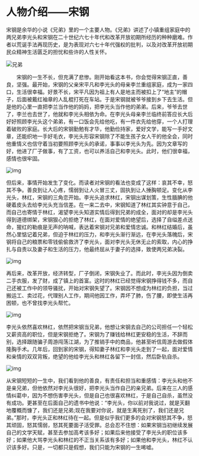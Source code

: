 # 人物介绍——宋钢

​        宋钢是余华的小说《兄弟》里的一个主要人物。《兄弟》讲述了小镇重组家庭中的两兄弟李光头和宋钢在二十世纪六七十年代和改革开放初期所经历的种种磨难。作者以荒诞手法再现历史，是为表现对六七十年代强权的批判，以及对改革开放初期民众精神生活匮乏的担忧和些许的人性关怀。

   

![兄弟](https://so1.360tres.com/dr/270_500_/t014a6eabe95171cfa4.jpg?size=1722x2469)

　　宋钢的一生不长，但充满了悲惨。刚开始看这本书，你会觉得宋钢正直，善良，坚强。最开始，宋钢的父亲宋平凡和李光头的母亲李兰重组家庭，成为一家四口，生活很幸福。好景不长，宋平凡因为祖上有人是地主而被扣上了“地主”的帽子，后面被戴红袖章的人乱棍打死在车站。于是宋钢就被爷爷接到乡下去生活。但是他的心里一直把李兰当作他的妈妈，把李光头当作他的弟弟。后来，爷爷去世了，李兰也去世了，他就和李光头相依为命。在李光头母亲李兰临终前答应长大后好好照顾李光头这个弟弟，有一口饭会先给他吃，有一件衣先给他穿，一个人打理着破败的家庭。长大后的宋钢勤勉有才华，他勤俭持家，爱好文学，能写一手好文章，还能织地一手好毛衣，李光头形容宋钢除了不能生孩子女人干的他全会，同时他重情义也信守着当初要照顾李光头的承诺，事事以李光头为先。因为文章写的好，他进了厂子做事，有了工资，也可以养活自己和李光头。此时，他们很幸福，感情也很牢固。

![img](https://so1.360tres.com/t01deac147e7c44c4d7.jpg)

​       但后来，事情开始发生了变化。而读者对宋钢的看法也变成了这样：哀其不幸，怒其不争。善良到让人心疼，懦弱到让人火冒三丈，固执到让人捶胸顿足。变化从李光头，林红，宋钢的三角恋开始。李光头追求林红，宋钢出谋划策，生性腼腆的他硬着皮头去给李光头充当信差。在一来二去中，宋钢知道了林红其实钟意于自己，而自己也寄情于林红，渴望李光头知道实情后得到兄弟的成全，面对的却是李光头得到道德绑架，宋钢狠心的拒绝了林红，在面对爱情的绝望后，选择了自缢差点送命，猩红的勒痕是无声的呐喊，表达着宋钢对兄弟和爱情忠诚。和林红结婚后，虽然心里惦记着兄弟，但迫于林红的压力，和李光头渐行渐远，在李光头落魄后，宋钢将自己的粮票和零钱偷偷救济了李光头，面对李光头无休无止的索取，内心的挣扎与自责以及妻子和生活的压力，他最终屈从于妻子的选择，致使两兄弟决裂。

![img](https://iknow-pic.cdn.bcebos.com/7a899e510fb30f24561808a4ca95d143ac4b0392?x-bce-process=image%2Fresize%2Cm_lfit%2Cw_600%2Ch_800%2Climit_1%2Fquality%2Cq_85%2Fformat%2Cf_auto)

​        再后来，改革开放，经济转型，厂子倒闭，宋钢失业了。而此时，李光头因为倒卖二手衣服，发了财，成了镇上的首富。这时的林红已经觉得宋钢挣得钱不多，而自己还被工作中的领导骚扰，开始对宋钢失望了。宋钢因不想成为林红的负担，当过搬运工、卖过花，代理别人工作，期间他因工作，弄坏了肺，伤了腰，即使生活再困顿，也不曾找李光头帮忙。

![img](https://icweiliimg1.pstatp.com/weili/bl/259209179130232941.jpg)

​        李光头依然喜欢林红，依然把宋钢当兄弟，他想让宋钢去自己的公司担任一个轻松又薪资高的职位，但是宋钢拒绝了。宋钢为了赚钱给林红更安稳的生活，不辞而别，选择跟随骗子周游闯荡江湖，为了推销手中的商品，他甚至听信周游去做假体隆胸手术。几年后，回到家的宋钢，得知妻子林红和李光头走到了一起，面对爱情和亲情的双双背叛，绝望的他给李光头和林红各留下一封信，然后卧轨自杀。

![img](https://p3.ssl.qhimgs1.com/sdr/400__/t01927f03d7f2858a99.jpg)

从宋钢短短的一生中，我们看到他的善良，有责任和担当和重感情：李光头和他不是亲兄弟，但他依然对李光头很好，把李光头当作自己的亲兄弟。后来在三人的感情纠葛中，因为不想伤害李光头，但是自己也很喜欢林红，于是自己自杀，虽然没有成功。更甚至在后面自己的遗书中他说：“李光头，你以前对我说过，就是天翻地覆概而慷了，我们还是兄弟;现在我要对你说，就是生离死别了，我们还是兄弟。”那时，李光头正和林红待在一起。但是似乎我们更多的会对宋钢怒其不争，怒其顽固，怒其懦弱，怒其死要面子活受罪。总会忍不住想：如果宋钢当初继续发展自己的文学天赋，甚至去参加高考该多好；如果后来他接受了李光头的职位该多好；如果他大骂李光头和林红的不正当关系该有多好；如果他和李光头，林红不认识该多好。只是，一切都只是假想，我们只能为宋钢的一生唏嘘。